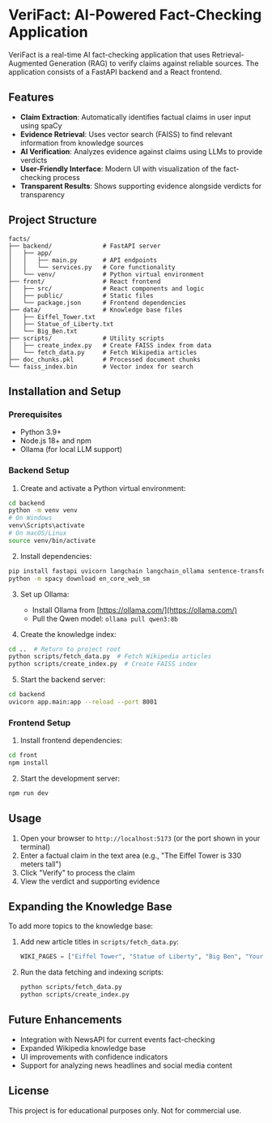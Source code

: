 # VeriFact: AI-Powered Fact-Checking Application

VeriFact is a real-time AI fact-checking application that uses Retrieval-Augmented Generation (RAG) to verify claims against reliable sources. The application consists of a FastAPI backend and a React frontend.

## Features

- **Claim Extraction**: Automatically identifies factual claims in user input using spaCy
- **Evidence Retrieval**: Uses vector search (FAISS) to find relevant information from knowledge sources
- **AI Verification**: Analyzes evidence against claims using LLMs to provide verdicts
- **User-Friendly Interface**: Modern UI with visualization of the fact-checking process
- **Transparent Results**: Shows supporting evidence alongside verdicts for transparency

## Project Structure

```
facts/
├── backend/              # FastAPI server
│   ├── app/
│   │   ├── main.py       # API endpoints
│   │   └── services.py   # Core functionality
│   └── venv/             # Python virtual environment
├── front/                # React frontend
│   ├── src/              # React components and logic
│   ├── public/           # Static files
│   └── package.json      # Frontend dependencies
├── data/                 # Knowledge base files
│   ├── Eiffel_Tower.txt
│   ├── Statue_of_Liberty.txt
│   └── Big_Ben.txt
├── scripts/              # Utility scripts
│   ├── create_index.py   # Create FAISS index from data
│   └── fetch_data.py     # Fetch Wikipedia articles
├── doc_chunks.pkl        # Processed document chunks
└── faiss_index.bin       # Vector index for search
```

## Installation and Setup

### Prerequisites

- Python 3.9+
- Node.js 18+ and npm
- Ollama (for local LLM support)

### Backend Setup

1. Create and activate a Python virtual environment:

```bash
cd backend
python -m venv venv
# On Windows
venv\Scripts\activate
# On macOS/Linux
source venv/bin/activate
```

2. Install dependencies:

```bash
pip install fastapi uvicorn langchain langchain_ollama sentence-transformers faiss-cpu spacy
python -m spacy download en_core_web_sm
```

3. Set up Ollama:
   - Install Ollama from [https://ollama.com/](https://ollama.com/)
   - Pull the Qwen model: `ollama pull qwen3:8b`

4. Create the knowledge index:

```bash
cd ..  # Return to project root
python scripts/fetch_data.py  # Fetch Wikipedia articles
python scripts/create_index.py  # Create FAISS index
```

5. Start the backend server:

```bash
cd backend
uvicorn app.main:app --reload --port 8001
```

### Frontend Setup

1. Install frontend dependencies:

```bash
cd front
npm install
```

2. Start the development server:

```bash
npm run dev
```

## Usage

1. Open your browser to `http://localhost:5173` (or the port shown in your terminal)
2. Enter a factual claim in the text area (e.g., "The Eiffel Tower is 330 meters tall")
3. Click "Verify" to process the claim
4. View the verdict and supporting evidence

## Expanding the Knowledge Base

To add more topics to the knowledge base:

1. Add new article titles in `scripts/fetch_data.py`:
   ```python
   WIKI_PAGES = ["Eiffel Tower", "Statue of Liberty", "Big Ben", "Your New Topic"]
   ```

2. Run the data fetching and indexing scripts:
   ```bash
   python scripts/fetch_data.py
   python scripts/create_index.py
   ```

## Future Enhancements

- Integration with NewsAPI for current events fact-checking
- Expanded Wikipedia knowledge base
- UI improvements with confidence indicators
- Support for analyzing news headlines and social media content

## License

This project is for educational purposes only. Not for commercial use.
